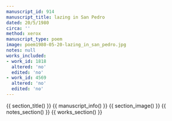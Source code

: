 ```yaml
---
manuscript_id: 914
manuscript_title: lazing in San Pedro
dated: 20/5/1980
circa: ''
method: xerox
manuscript_type: poem
image: poem1980-05-20-lazing_in_san_pedro.jpg
notes: null
works_included:
- work_id: 1818
  altered: 'no'
  edited: 'no'
- work_id: 4569
  altered: 'no'
  edited: 'no'
---
```


{{ section_title() }}
{{ manuscript_info() }}
{{ section_image() }}
{{ notes_section() }}
{{ works_section() }}
